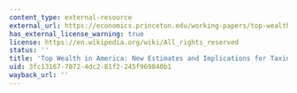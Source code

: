 ```yaml
---
content_type: external-resource
external_url: https://economics.princeton.edu/working-papers/top-wealth-in-america-new-estimates-and-implications-for-taxing-the-rich/
has_external_license_warning: true
license: https://en.wikipedia.org/wiki/All_rights_reserved
status: ''
title: 'Top Wealth in America: New Estimates and Implications for Taxing the Rich'
uid: 3fc13167-7072-4dc2-81f2-245f969840b1
wayback_url: ''
---
```

